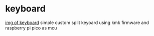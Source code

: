 # keyboard
[img of keyboard](P1510293.JPG)
simple custom split keyoard using kmk firmware and raspberry pi pico as mcu
